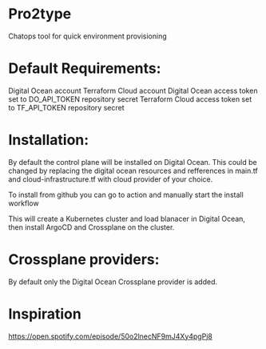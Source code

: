 # Pro2type
Chatops tool for quick environment provisioning

# Default Requirements:

Digital Ocean account
Terraform Cloud account
Digital Ocean access token set to DO_API_TOKEN repository secret
Terraform Cloud access token set to TF_API_TOKEN repository secret

# Installation:
By default the control plane will be installed on Digital Ocean. 
This could be changed by replacing the digital ocean resources and refferences in main.tf and cloud-infrastructure.tf with cloud provider of your choice. 

To install from github you can go to action and manually start the install workflow

This will create a Kubernetes cluster and load blanacer in Digital Ocean, then install ArgoCD and Crossplane on the cluster.

# Crossplane providers:
By default only the Digital Ocean Crossplane provider is added. 


# Inspiration
https://open.spotify.com/episode/50o2lnecNF9mJ4Xy4pgPj8